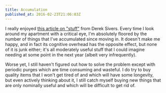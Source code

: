 ```yaml
---
title: Accumulation
published_at: 2016-02-23T21:06:03Z
---
```


I really enjoyed [this article on "stuff"][gifts] from Derek Sivers. Every time
I look around my apartment with a critical eye, I'm absolutely floored by the
number of things that I've accumulated since moving in. It doesn't make me
happy, and in fact its cognitive overhead has the opposite effect, but none of
it is junk either; it's all moderately useful stuff that I could imagine
needing at some point in the next year (albeit very infrequently).

Worse yet, I still haven't figured out how to solve the problem except with
periodic purges which are time consuming and wasteful. I do try to buy quality
items that I won't get tired of and which will have some longevity, but even
actively thinking about it, I still catch myself buying new things that are
only nominally useful and which will be difficult to get rid of.

[gifts]: https://sivers.org/gifts
